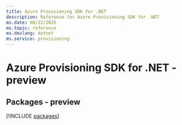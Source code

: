 ```yaml
---
title: Azure Provisioning SDK for .NET
description: Reference for Azure Provisioning SDK for .NET
ms.date: 08/22/2025
ms.topic: reference
ms.devlang: dotnet
ms.service: provisioning
---
```

# Azure Provisioning SDK for .NET - preview
## Packages - preview
[!INCLUDE [packages](provisioning-index.md)]